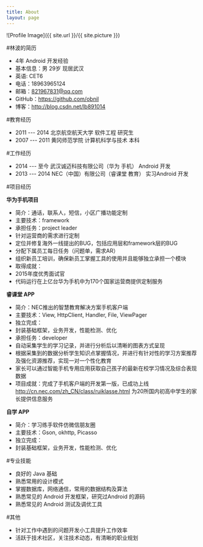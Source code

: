 ```yaml
---
title: About
layout: page
---
```

![Profile Image]({{ site.url }}/{{ site.picture }})

#林波的简历

- 4年 Android 开发经验
- 基本信息：男 29岁 现居武汉
- 英语: CET6
- 电话：18963965124
- 邮箱：821967831@qq.com
- GitHub：https://github.com/obnil 
- 博客：http://blog.csdn.net/lb891014

#教育经历

-  2011 --- 2014  北京航空航天大学 软件工程 研究生
-  2007 --- 2011  黄冈师范学院 计算机科学与技术 本科

#工作经历 

- 2014 --- 至今 武汉诚迈科技有限公司（华为 手机）  Android 开发
- 2013 --- 2014  NEC（中国）有限公司（睿课堂 教育）  实习Android 开发

#项目经历

**华为手机项目**

- 简介：通话，联系人，短信，小区广播功能定制
- 主要技术：framework
- 承担任务：project leader
 - 针对运营商的需求进行定制
 - 定位并修复海外一线提出的BUG，包括应用层和framework层的BUG
 - 分配下属员工每日任务（问题单，需求AR）
 - 组织新员工培训，确保新员工掌握工具的使用并且能够独立承担一个模块
- 取得成就：
 - 2015年度优秀面试官
 - 代码运行在上亿台华为手机中为170个国家运营商提供定制服务 

**睿课堂 APP**

- 简介：NEC推出的智慧教育解决方案手机客户端
- 主要技术：View, HttpClient, Handler, File, ViewPager
- 独立完成：
 - 封装基础框架，业务开发，性能检测、优化
- 承担任务：developer
 - 自动采集学生的学习记录，并进行分析后以清晰的图表方式呈现
 - 根据采集到的数据分析学生知识点掌握情况，并进行有针对性的学习方案推荐及强化资源推荐，实现一对一个性化教育
 - 家长可以通过智能手机专用应用获取自己孩子的最新在校学习情况及综合表现数据
- 项目成就：完成了手机客户端的开发第一版，已成功上线 http://cn.nec.com/zh_CN/class/ruiklasse.html
为20所国内初高中学生的家长提供信息服务 

**自学 APP**

- 简介：学习练手软件仿微信朋友圈
- 主要技术：Gson, okhttp, Picasso
- 独立完成：
 - 封装基础框架，业务开发，性能检测、优化


#专业技能

- 良好的 Java 基础
- 熟悉常用的设计模式
- 掌握数据库，网络通信，常用的数据结构及算法
- 熟悉常见的 Android 开发框架，研究过Android 的源码
- 熟悉常见的 Android 测试及调优工具

#其他

- 针对工作中遇到的问题开发小工具提升工作效率
- 活跃于技术社区，关注技术动态，有清晰的职业规划
